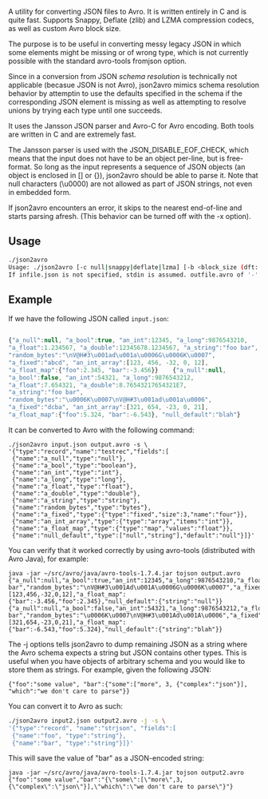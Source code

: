 
A utility for converting JSON files to Avro. It is written entirely in
C and is quite fast. Supports Snappy, Deflate (zlib) and LZMA
compression codecs, as well as custom Avro block size.

The purpose is to be useful in converting messy legacy JSON in which
some elements might be missing or of wrong type, which is not
currently possible with the standard avro-tools fromjson option.

Since in a conversion from JSON *schema resolution* is technically not
applicable (becasue JSON is not Avro), json2avro mimics schema
resolution behavior by attemptin to use the defaults specified in the
schema if the corresponding JSON element is missing as well as
attempting to resolve unions by trying each type until one succeeds.

It uses the Jansson JSON parser and Avro-C for Avro encoding. Both
tools are written in C and are extremely fast.

The Jansson parser is used with the JSON_DISABLE_EOF_CHECK, which
means that the input does not have to be an object per-line, but is
free-format. So long as the input represents a sequence of JSON
objects (an object is enclosed in [] or {}), json2avro should be able
to parse it. Note that null characters (\u0000) are not allowed as
part of JSON strings, not even in embedded form.

If json2avro encounters an error, it skips to the nearest end-of-line
and starts parsing afresh. (This behavior can be turned off with the
-x option).

## Usage

```sh
./json2avro
Usage: ./json2avro [-c null|snappy|deflate|lzma] [-b <block_size (dft: 16384)>] [-d] [-j] [-x (abort on error)] -s <schema> [<infile.json>] <outfile.avro|->
If infile.json is not specified, stdin is assumed. outfile.avro of '-' is stdout.
```

## Example

If we have the following JSON called `input.json`:

```javascript

{"a_null":null, "a_bool":true, "an_int":12345, "a_long":9876543210,
"a_float":1.234567, "a_double":12345678.1234567, "a_string":"foo bar",
"random_bytes":"\nV@H#3\u001ad\u001a\u0006G\u0006K\u0007",
"a_fixed":"abcd", "an_int_array":[123, 456, -32, 0, 12],
"a_float_map":{"foo":2.345, "bar":-3.456}}    {"a_null":null,
"a_bool":false, "an_int":54321, "a_long":9876543212,
"a_float":7.654321, "a_double":8.76543217654321E7, 
"a_string":"foo bar",
"random_bytes":"\u0006K\u0007\nV@H#3\u001ad\u001a\u0006",
"a_fixed":"dcba", "an_int_array":[321, 654, -23, 0, 21],
"a_float_map":{"foo":5.324, "bar":-6.543}, "null_default":"blah"}

```

It can be converted to Avro with the following command:

```
./json2avro input.json output.avro -s \
'{"type":"record","name":"testrec","fields":[
 {"name":"a_null","type":"null"},
 {"name":"a_bool","type":"boolean"},
 {"name":"an_int","type":"int"},
 {"name":"a_long","type":"long"},
 {"name":"a_float","type":"float"},
 {"name":"a_double","type":"double"},
 {"name":"a_string","type":"string"},
 {"name":"random_bytes","type":"bytes"},
 {"name":"a_fixed","type":{"type":"fixed","size":3,"name":"four"}},
 {"name":"an_int_array","type":{"type":"array","items":"int"}},
 {"name":"a_float_map","type":{"type":"map","values":"float"}},
 {"name":"null_default","type":["null","string"],"default":"null"}]}'
```

You can verify that it worked correctly by using avro-tools (distributed with Avro Java), for example:

```
java -jar ~/src/avro/java/avro-tools-1.7.4.jar tojson output.avro
{"a_null":null,"a_bool":true,"an_int":12345,"a_long":9876543210,"a_float":1.234567,"a_double":1.23456781234567E7,"a_string":"foo bar","random_bytes":"\nV@H#3\u001Ad\u001A\u0006G\u0006K\u0007","a_fixed":"\u0000\u0000\u0000","an_int_array":[123,456,-32,0,12],"a_float_map":{"bar":-3.456,"foo":2.345},"null_default":{"string":"null"}}
{"a_null":null,"a_bool":false,"an_int":54321,"a_long":9876543212,"a_float":7.654321,"a_double":8.76543217654321E7,"a_string":"foo bar","random_bytes":"\u0006K\u0007\nV@H#3\u001Ad\u001A\u0006","a_fixed":"\u0000\u0000\u0000","an_int_array":[321,654,-23,0,21],"a_float_map":{"bar":-6.543,"foo":5.324},"null_default":{"string":"blah"}}
```

The -j options tells json2avro to dump remaining JSON as a string
where the Avro schema expects a string but JSON contains other
types. This is useful when you have objects of arbitrary schema and
you would like to store them as strings. For example, given the
following JSON:

```
{"foo":"some value", "bar":{"some":["more", 3, {"complex":"json"}], "which":"we don't care to parse"}}
```

You can convert it to Avro as such:

```sh
./json2avro input2.json output2.avro -j -s \
'{"type":"record", "name":"strjson", "fields":[
 {"name":"foo", "type":"string"},
 {"name":"bar", "type":"string"}]}'
```

This will save the value of "bar" as a JSON-encoded string:

```
java -jar ~/src/avro/java/avro-tools-1.7.4.jar tojson output2.avro
{"foo":"some value","bar":"{\"some\":[\"more\",3,{\"complex\":\"json\"}],\"which\":\"we don't care to parse\"}"}
```
